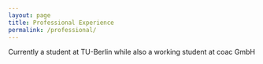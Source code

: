 ```yaml
---
layout: page
title: Professional Experience
permalink: /professional/
---
```


Currently a student at TU-Berlin while also a working student at coac GmbH